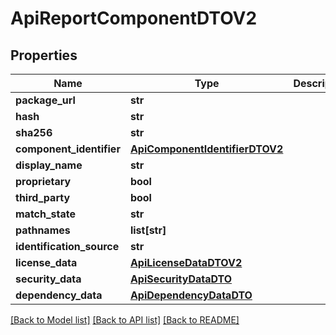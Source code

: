 # ApiReportComponentDTOV2

## Properties
Name | Type | Description | Notes
------------ | ------------- | ------------- | -------------
**package_url** | **str** |  | [optional] 
**hash** | **str** |  | [optional] 
**sha256** | **str** |  | [optional] 
**component_identifier** | [**ApiComponentIdentifierDTOV2**](ApiComponentIdentifierDTOV2.md) |  | [optional] 
**display_name** | **str** |  | [optional] 
**proprietary** | **bool** |  | [optional] 
**third_party** | **bool** |  | [optional] 
**match_state** | **str** |  | [optional] 
**pathnames** | **list[str]** |  | [optional] 
**identification_source** | **str** |  | [optional] 
**license_data** | [**ApiLicenseDataDTOV2**](ApiLicenseDataDTOV2.md) |  | [optional] 
**security_data** | [**ApiSecurityDataDTO**](ApiSecurityDataDTO.md) |  | [optional] 
**dependency_data** | [**ApiDependencyDataDTO**](ApiDependencyDataDTO.md) |  | [optional] 

[[Back to Model list]](../README.md#documentation-for-models) [[Back to API list]](../README.md#documentation-for-api-endpoints) [[Back to README]](../README.md)

